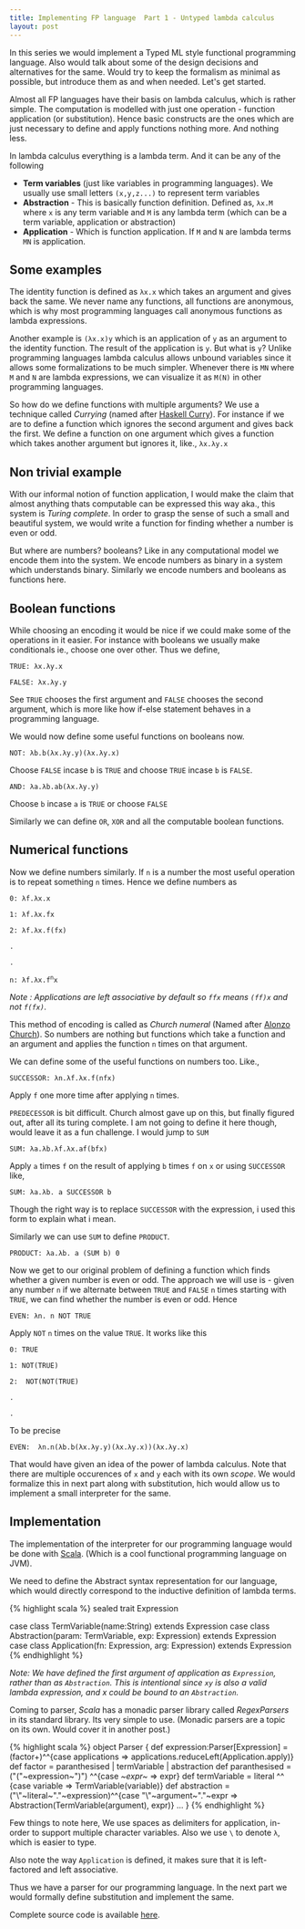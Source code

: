 ```yaml
---
title: Implementing FP language  Part 1 - Untyped lambda calculus
layout: post
---
```


In this series we would implement a Typed ML style functional programming language. Also would talk about some of the design decisions and alternatives for the same. Would try to keep the formalism as minimal as possible, but introduce them as and when needed. Let's get started. 

Almost all FP languages have their basis on lambda calculus, which is rather simple.  The computation is modelled with just one operation - function application (or substitution). Hence basic constructs are the ones which are just necessary to define and apply functions nothing more. And nothing less. 

In lambda calculus everything is a lambda term. And it can be any of the following

- **Term variables** (just like variables in programming languages). We usually use small letters `(x,y,z...)` to represent term variables
- **Abstraction** - This is basically function definition. Defined as, `λx.M` where `x` is any term variable and `M` is any lambda term (which can be a term variable, application or abstraction)
- **Application** - Which is function application. If `M` and `N` are lambda terms `MN` is application.

Some examples
-------------

The identity function is defined as `λx.x` which takes an argument and gives back the same. We never name any functions, all functions are anonymous, which is why most programming languages call anonymous functions as lambda expressions. 

Another example is `(λx.x)y` which is an application of `y` as an argument to the identity function. The result of the application is `y`. But what is `y`? Unlike programming languages lambda calculus allows unbound variables since it allows some formalizations to be much simpler. Whenever there is  `MN` where `M` and `N` are lambda expressions, we can visualize it as `M(N)` in other programming languages.

So how do we define functions with multiple arguments? We use a technique called *Currying* (named after [Haskell Curry](https://en.wikipedia.org/wiki/Haskell_Curry)). For instance if we are to define a function which ignores the second argument and gives back the first. We define a function on one argument which gives a function which takes another argument but ignores it, like., `λx.λy.x`

Non trivial example
-------------------

With our informal notion of function application, I would make the claim that almost anything thats computable can be expressed this way aka., this system is *Turing complete*. In order to grasp the sense of such a small and beautiful system, we would write a function for finding whether a number is even or odd.

But where are numbers? booleans? Like in any computational model we encode them into the system. We encode numbers as binary in a system which understands binary. Similarly we encode numbers and booleans as functions here.

Boolean functions
-----------------

While choosing an encoding it would be nice if we could make some of the operations in it easier. For instance with booleans we usually make conditionals ie., choose one over other. Thus we define,


`TRUE: λx.λy.x`

`FALSE: λx.λy.y`

See `TRUE` chooses the first argument and `FALSE` chooses the second argument, which is more like how if-else statement behaves in a programming language. 

We would now define some useful functions on booleans now.

`NOT: λb.b(λx.λy.y)(λx.λy.x)`

Choose `FALSE` incase `b` is `TRUE` and choose `TRUE` incase `b` is `FALSE`.

`AND: λa.λb.ab(λx.λy.y)`

Choose `b` incase `a` is `TRUE` or choose `FALSE`

Similarly we can define `OR`, `XOR` and all the computable boolean functions.

Numerical functions
-------------------

Now we define numbers similarly. If `n` is a number the most useful operation is to repeat something `n` times. Hence we define numbers as

`0: λf.λx.x`

`1: λf.λx.fx`

`2: λf.λx.f(fx)`

`.`

`.`

<code>n: λf.λx.f<sup>n</sup>x</code>

*Note : Applications are left associative by default so `ffx` means `(ff)x` and not `f(fx)`.*

This method of encoding is called as *Church numeral* (Named after [Alonzo Church](https://en.wikipedia.org/wiki/Alonzo_Church)). So numbers are nothing but functions which take a function and an argument and applies the function `n` times on that argument.

We can define some of the useful functions on numbers too. Like.,

`SUCCESSOR: λn.λf.λx.f(nfx)`

Apply `f` one more time after applying `n` times.

`PREDECESSOR` is bit difficult. Church almost gave up on this, but finally figured out, after all its turing complete. I am not going to define it here though, would leave it as a fun challenge. I would jump to `SUM`

`SUM: λa.λb.λf.λx.af(bfx)`

Apply `a` times `f` on the result of applying `b` times `f` on `x` or using `SUCCESSOR` like,

`SUM: λa.λb. a SUCCESSOR b`

Though the right way is to replace `SUCCESSOR` with the expression, i used this form to explain what i mean.

Similarly we can use `SUM` to define `PRODUCT`. 

`PRODUCT: λa.λb. a (SUM b) 0`

Now we get to our original problem of defining a function which finds whether a given number is even or odd. The approach we will use is - given any number `n` if we alternate between `TRUE` and `FALSE` `n` times starting with `TRUE`, we can find whether the number is even or odd. Hence 

`EVEN: λn. n NOT TRUE`

Apply `NOT` `n` times on the value `TRUE`. It works like this 

`0: TRUE`

`1: NOT(TRUE)`

`2:  NOT(NOT(TRUE)`

`.`

`.`

To be precise 

`EVEN:  λn.n(λb.b(λx.λy.y)(λx.λy.x))(λx.λy.x)`

That would have given an idea of the power of lambda calculus. Note that there are multiple occurences of `x` and `y` each with its own *scope*. We would formalize this in next part along with substitution, hich would allow us to implement a small interpreter for the same. 

Implementation
--------------

The implementation of the interpreter for our programming language would be done with [Scala](http://www.scala-lang.org/). (Which is a cool functional programming language on JVM).

We need to define the Abstract syntax representation for our language, which would directly correspond to the inductive definition of lambda terms. 

{% highlight scala %}
sealed trait Expression

case class TermVariable(name:String) extends Expression
case class Abstraction(param: TermVariable, exp: Expression) extends Expression
case class Application(fn: Expression, arg: Expression) extends Expression
{% endhighlight %}

*Note: We have defined the first argument of application as `Expression`, rather than as `Abstraction`. This is intentional since `xy` is also a valid lambda expression, and x could be bound to an `Abstraction`.*

Coming to parser, *Scala* has a monadic parser library called *RegexParsers* in its standard library. Its very simple to use. (Monadic parsers are a topic on its own. Would cover it in another post.)

{% highlight scala %}
object Parser {
  def expression:Parser[Expression] =  (factor+)^^{case applications => applications.reduceLeft(Application.apply)}
  def factor = paranthesised | termVariable | abstraction
  def paranthesised = ("("~expression~")") ^^{case _~expr~_ => expr}
  def termVariable =  literal ^^ {case variable => TermVariable(variable)}
  def abstraction = ("\\"~literal~"."~expression)^^{case "\\"~argument~"."~expr => Abstraction(TermVariable(argument), expr)}
...
}
{% endhighlight %}

Few things to note here, We use spaces as delimiters for application, in-order to support multiple character variables. Also we use `\` to denote `λ`, which is easier to type.

Also note the way `Application` is defined, it makes sure that it is left-factored and left associative.

Thus we have a parser for our programming language. In the next part we would formally define substitution and implement the same.

Complete source code is available [here](https://github.com/yellowflash/hindley).